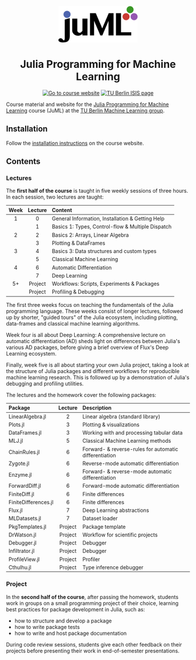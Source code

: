 <div align="center">
  <a href="https://adrhill.github.io/julia-ml-course/">
    <img
      src="website/_assets/logo/logo.svg"
      alt="JuML Logo"
      height="100"
    />
  </a>
  <br />
  <p>
    <h1>
      <b>
        Julia Programming for Machine Learning
      </b>
    </h1>
    
[![Go to course website][goto-badge]][site-url]
[![TU Berlin ISIS page][isis-badge]][isis-url]
    
  </p>
</div>

Course material and website for the [Julia Programming for Machine Learning][site-url] course (JuML) at the [TU Berlin Machine Learning group][ml-group-url].

## Installation
Follow the [installation instructions](https://adrhill.github.io/julia-ml-course/E1_Installation/)
on the course website.

## Contents
### Lectures
The **first half of the course** is taught in five weekly sessions of three hours.
In each session, two lectures are taught:

| Week | Lecture | Content                                           |
|:----:|:-------:|:--------------------------------------------------|
| 1    | 0       | General Information, Installation & Getting Help  |
|      | 1       | Basics 1: Types, Control-flow & Multiple Dispatch |
| 2    | 2       | Basics 2: Arrays, Linear Algebra                  |
|      | 3       | Plotting & DataFrames                             |
| 3    | 4       | Basics 3: Data structures and custom types        |
|      | 5       | Classical Machine Learning                        |
| 4    | 6       | Automatic Differentiation                         |
|      | 7       | Deep Learning                                     |
| 5+   | Project | Workflows: Scripts, Experiments & Packages        |
|      | Project | Profiling & Debugging                             |

The first three weeks focus on teaching the fundamentals of the Julia programming language. 
These weeks consist of longer lectures, followed up by shorter, "guided tours" of the Julia ecosystem,
including plotting, data-frames and classical machine learning algorithms.

Week four is all about Deep Learning:
A comprehensive lecture on automatic differentiation (AD) 
sheds light on differences between Julia's various AD packages,
before giving a brief overview of Flux's Deep Learning ecosystem.

Finally, week five is all about starting your own Julia project,
taking a look at the structure of Julia packages and different workflows 
for reproducible machine learning research. 
This is followed up by a demonstration of Julia's debugging and profiling utilities.

The lectures and the homework cover the following packages:

| Package              | Lecture |  Description                                           |
|:-----------------    |:-------:|:-------------------------------------------------------|
| LinearAlgebra.jl     |       2 | Linear algebra (standard library)                      |
| Plots.jl             |       3 | Plotting & visualizations                              |
| DataFrames.jl        |       3 | Working with and processing tabular data               |
| MLJ.jl               |       5 | Classical Machine Learning methods                     |
| ChainRules.jl        |       6 | Forward- & reverse-rules for automatic differentiation |
| Zygote.jl            |       6 | Reverse-mode automatic differentiation                 |
| Enzyme.jl            |       6 | Forward- & reverse-mode automatic differentiation      |
| ForwardDiff.jl       |       6 | Forward-mode automatic differentiation                 |
| FiniteDiff.jl        |       6 | Finite differences                                     |
| FiniteDifferences.jl |       6 | Finite differences                                     |
| Flux.jl              |       7 | Deep Learning abstractions                             |
| MLDatasets.jl        |       7 | Dataset loader                                         |
| PkgTemplates.jl      | Project | Package template                                       |
| DrWatson.jl          | Project | Workflow for scientific projects                       |
| Debugger.jl          | Project | Debugger                                               |
| Infiltrator.jl       | Project | Debugger                                               |
| ProfileView.jl       | Project | Profiler                                               |
| Cthulhu.jl           | Project | Type inference debugger                                |


### Project
In the **second half of the course**, after passing the homework,
students work in groups on a small programming project of their choice, 
learning best practices for package development in Julia, such as:
* how to structure and develop a package
* how to write package tests
* how to write and host package documentation

During code review sessions, students give each other feedback on their projects 
before presenting their work in end-of-semester presentations.

[site-url]: https://adrhill.github.io/julia-ml-course/
[ml-group-url]: https://web.ml.tu-berlin.de
[isis-url]: https://isis.tu-berlin.de/course/view.php?id=40973

[goto-badge]: https://img.shields.io/badge/-Go%20to%20course%20website-informational
[isis-badge]: https://img.shields.io/badge/TU%20Berlin-ISIS%20page-red